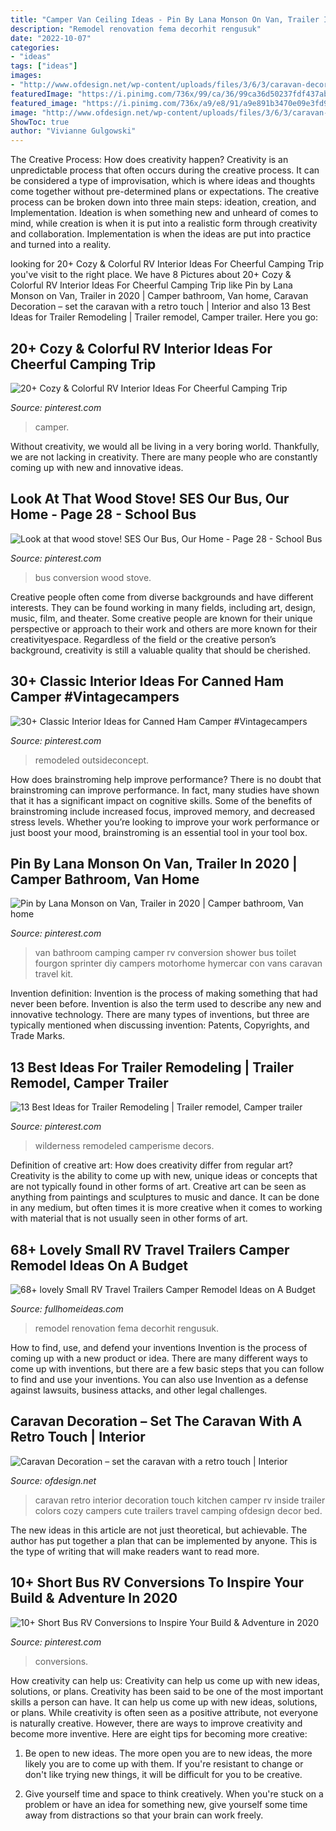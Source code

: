 ```yaml
---
title: "Camper Van Ceiling Ideas - Pin By Lana Monson On Van, Trailer In 2020"
description: "Remodel renovation fema decorhit rengusuk"
date: "2022-10-07"
categories:
- "ideas"
tags: ["ideas"]
images:
- "http://www.ofdesign.net/wp-content/uploads/files/3/6/3/caravan-decoration-set-the-caravan-with-a-retro-touch-10-363.jpg"
featuredImage: "https://i.pinimg.com/736x/99/ca/36/99ca36d50237fdf437abc51827793e92.jpg"
featured_image: "https://i.pinimg.com/736x/a9/e8/91/a9e891b3470e09e3fd92b8b239c321ce.jpg"
image: "http://www.ofdesign.net/wp-content/uploads/files/3/6/3/caravan-decoration-set-the-caravan-with-a-retro-touch-10-363.jpg"
ShowToc: true
author: "Vivianne Gulgowski"
---
```



The Creative Process: How does creativity happen?
Creativity is an unpredictable process that often occurs during the creative process. It can be considered a type of improvisation, which is where ideas and thoughts come together without pre-determined plans or expectations. The creative process can be broken down into three main steps: ideation, creation, and Implementation. Ideation is when something new and unheard of comes to mind, while creation is when it is put into a realistic form through creativity and collaboration. Implementation is when the ideas are put into practice and turned into a reality.

	

		
looking for 20+ Cozy &amp; Colorful RV Interior Ideas For Cheerful Camping Trip you've visit to the right place. We have 8 Pictures about 20+ Cozy &amp; Colorful RV Interior Ideas For Cheerful Camping Trip like Pin by Lana Monson on Van, Trailer in 2020 | Camper bathroom, Van home, Caravan Decoration – set the caravan with a retro touch | Interior and also 13 Best Ideas for Trailer Remodeling | Trailer remodel, Camper trailer. Here you go:
		
    
## 20+ Cozy &amp; Colorful RV Interior Ideas For Cheerful Camping Trip

<img loading=lazy src="https://i.pinimg.com/736x/27/f7/31/27f73111ca1cf2d51a7e0fafaac8f883.jpg" onerror="this.onerror=null;this.src='https://tse2.mm.bing.net/th?id=OIP.7mTV8gDFAmbOpJR75iZT3gHaJ3&amp;pid=15.1';" alt="20+ Cozy &amp; Colorful RV Interior Ideas For Cheerful Camping Trip">

_Source: pinterest.com_

>camper. 

	

Without creativity, we would all be living in a very boring world. Thankfully, we are not lacking in creativity. There are many people who are constantly coming up with new and innovative ideas.

    
## Look At That Wood Stove! SES Our Bus, Our Home - Page 28 - School Bus

<img loading=lazy src="https://i.pinimg.com/736x/5f/94/ea/5f94ea4bc12bbb75b192713af52b86cb--bus-living-school-bus-conversion.jpg?b=t" onerror="this.onerror=null;this.src='https://tse4.mm.bing.net/th?id=OIP.TQoTKfU_cJCW8ryuRuhRdwHaNK&amp;pid=15.1';" alt="Look at that wood stove! SES Our Bus, Our Home - Page 28 - School Bus">

_Source: pinterest.com_

>bus conversion wood stove. 

	

Creative people often come from diverse backgrounds and have different interests. They can be found working in many fields, including art, design, music, film, and theater. Some creative people are known for their unique perspective or approach to their work and others are more known for their creativityespace. Regardless of the field or the creative person’s background, creativity is still a valuable quality that should be cherished.

    
## 30+ Classic Interior Ideas For Canned Ham Camper #Vintagecampers

<img loading=lazy src="https://i.pinimg.com/736x/a9/e8/91/a9e891b3470e09e3fd92b8b239c321ce.jpg" onerror="this.onerror=null;this.src='https://tse3.mm.bing.net/th?id=OIP.wHcKGYznGxBLLdnHSamTZAHaJ3&amp;pid=15.1';" alt="30+ Classic Interior Ideas for Canned Ham Camper #Vintagecampers">

_Source: pinterest.com_

>remodeled outsideconcept. 

	

How does brainstroming help improve performance?
There is no doubt that brainstroming can improve performance. In fact, many studies have shown that it has a significant impact on cognitive skills. Some of the benefits of brainstroming include increased focus, improved memory, and decreased stress levels. Whether you’re looking to improve your work performance or just boost your mood, brainstroming is an essential tool in your tool box.

    
## Pin By Lana Monson On Van, Trailer In 2020 | Camper Bathroom, Van Home

<img loading=lazy src="https://i.pinimg.com/736x/9f/92/7c/9f927c9078899f1df4f7ece16a4c17ce.jpg" onerror="this.onerror=null;this.src='https://tse4.mm.bing.net/th?id=OIP.5Sf1tUFyAzdW2D9cIIfDJAHaLL&amp;pid=15.1';" alt="Pin by Lana Monson on Van, Trailer in 2020 | Camper bathroom, Van home">

_Source: pinterest.com_

>van bathroom camping camper rv conversion shower bus toilet fourgon sprinter diy campers motorhome hymercar con vans caravan travel kit. 

	

Invention definition:
Invention is the process of making something that had never been before. Invention is also the term used to describe any new and innovative technology. There are many types of inventions, but three are typically mentioned when discussing invention: Patents, Copyrights, and Trade Marks.

    
## 13 Best Ideas For Trailer Remodeling | Trailer Remodel, Camper Trailer

<img loading=lazy src="https://i.pinimg.com/736x/90/cb/7a/90cb7a6930049a15260928a95891b6c9.jpg" onerror="this.onerror=null;this.src='https://tse3.mm.bing.net/th?id=OIP.FY9QvamGcKjKBf5_Zv7YWgHaJ3&amp;pid=15.1';" alt="13 Best Ideas for Trailer Remodeling | Trailer remodel, Camper trailer">

_Source: pinterest.com_

>wilderness remodeled camperisme decors. 

	

Definition of creative art: How does creativity differ from regular art?
Creativity is the ability to come up with new, unique ideas or concepts that are not typically found in other forms of art. Creative art can be seen as anything from paintings and sculptures to music and dance. It can be done in any medium, but often times it is more creative when it comes to working with material that is not usually seen in other forms of art.

    
## 68+ Lovely Small RV Travel Trailers Camper Remodel Ideas On A Budget

<img loading=lazy src="http://fullhomeideas.com/wp-content/uploads/2018/10/68-lovely-Small-RV-Travel-Trailers-Camper-Remodel-Ideas-on-A-Budget-09.jpg" onerror="this.onerror=null;this.src='https://tse2.mm.bing.net/th?id=OIP.npSNLI0b68-Koo2s-8PzbQHaJ4&amp;pid=15.1';" alt="68+ lovely Small RV Travel Trailers Camper Remodel Ideas on A Budget">

_Source: fullhomeideas.com_

>remodel renovation fema decorhit rengusuk. 

	

How to find, use, and defend your inventions
Invention is the process of coming up with a new product or idea. There are many different ways to come up with inventions, but there are a few basic steps that you can follow to find and use your inventions. You can also use Invention as a defense against lawsuits, business attacks, and other legal challenges.

    
## Caravan Decoration – Set The Caravan With A Retro Touch | Interior

<img loading=lazy src="http://www.ofdesign.net/wp-content/uploads/files/3/6/3/caravan-decoration-set-the-caravan-with-a-retro-touch-10-363.jpg" onerror="this.onerror=null;this.src='https://tse1.mm.bing.net/th?id=OIP.wbNBkJ3FwyoENVXBG6bMtQHaK9&amp;pid=15.1';" alt="Caravan Decoration – set the caravan with a retro touch | Interior">

_Source: ofdesign.net_

>caravan retro interior decoration touch kitchen camper rv inside trailer colors cozy campers cute trailers travel camping ofdesign decor bed. 

	

The new ideas in this article are not just theoretical, but achievable. The author has put together a plan that can be implemented by anyone. This is the type of writing that will make readers want to read more.

    
## 10+ Short Bus RV Conversions To Inspire Your Build &amp; Adventure In 2020

<img loading=lazy src="https://i.pinimg.com/736x/99/ca/36/99ca36d50237fdf437abc51827793e92.jpg" onerror="this.onerror=null;this.src='https://tse4.mm.bing.net/th?id=OIP.1BFZtCvH_1lcGMI7fpCKxwHaE7&amp;pid=15.1';" alt="10+ Short Bus RV Conversions to Inspire Your Build &amp; Adventure in 2020">

_Source: pinterest.com_

>conversions. 

	

How creativity can help us: Creativity can help us come up with new ideas, solutions, or plans.
Creativity has been said to be one of the most important skills a person can have. It can help us come up with new ideas, solutions, or plans. While creativity is often seen as a positive attribute, not everyone is naturally creative. However, there are ways to improve creativity and become more inventive. Here are eight tips for becoming more creative: 
1. Be open to new ideas. The more open you are to new ideas, the more likely you are to come up with them. If you're resistant to change or don't like trying new things, it will be difficult for you to be creative.

2. Give yourself time and space to think creatively. When you're stuck on a problem or have an idea for something new, give yourself some time away from distractions so that your brain can work freely.

